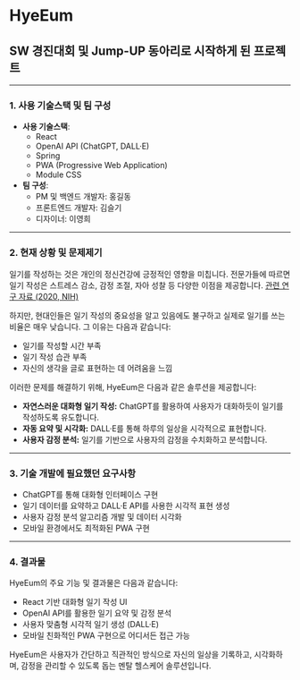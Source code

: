 # HyeEum

<h2>SW 경진대회 및 Jump-UP 동아리로 시작하게 된 프로젝트</h2>

<hr/>

<h3>1. 사용 기술스택 및 팀 구성</h3>
<ul>
  <li><strong>사용 기술스택</strong>:
    <ul>
      <li>React</li>
      <li>OpenAI API (ChatGPT, DALL·E)</li>
      <li>Spring</li>
      <li>PWA (Progressive Web Application)</li>
      <li>Module CSS</li>
    </ul>
  </li>
  <li><strong>팀 구성</strong>:
    <ul>
      <li>PM 및 백엔드 개발자: 홍길동</li>
      <li>프론트엔드 개발자: 김슬기</li>
      <li>디자이너: 이영희</li>
    </ul>
  </li>
</ul>

<hr/>

<h3>2. 현재 상황 및 문제제기</h3>
<p>일기를 작성하는 것은 개인의 정신건강에 긍정적인 영향을 미칩니다. 전문가들에 따르면 일기 작성은 스트레스 감소, 감정 조절, 자아 성찰 등 다양한 이점을 제공합니다. 
<a href="https://www.ncbi.nlm.nih.gov/pmc/articles/PMC7316141/">관련 연구 자료 (2020, NIH)</a></p>

<p>하지만, 현대인들은 일기 작성의 중요성을 알고 있음에도 불구하고 실제로 일기를 쓰는 비율은 매우 낮습니다. 그 이유는 다음과 같습니다:</p>
<ul>
  <li>일기를 작성할 시간 부족</li>
  <li>일기 작성 습관 부족</li>
  <li>자신의 생각을 글로 표현하는 데 어려움을 느낌</li>
</ul>

<p>이러한 문제를 해결하기 위해, HyeEum은 다음과 같은 솔루션을 제공합니다:</p>
<ul>
  <li><strong>자연스러운 대화형 일기 작성:</strong> ChatGPT를 활용하여 사용자가 대화하듯이 일기를 작성하도록 유도합니다.</li>
  <li><strong>자동 요약 및 시각화:</strong> DALL·E를 통해 하루의 일상을 시각적으로 표현합니다.</li>
  <li><strong>사용자 감정 분석:</strong> 일기를 기반으로 사용자의 감정을 수치화하고 분석합니다.</li>
</ul>

<hr/>

<h3>3. 기술 개발에 필요했던 요구사항</h3>
<ul>
  <li>ChatGPT를 통해 대화형 인터페이스 구현</li>
  <li>일기 데이터를 요약하고 DALL·E API를 사용한 시각적 표현 생성</li>
  <li>사용자 감정 분석 알고리즘 개발 및 데이터 시각화</li>
  <li>모바일 환경에서도 최적화된 PWA 구현</li>
</ul>

<hr/>

<h3>4. 결과물</h3>
<p>HyeEum의 주요 기능 및 결과물은 다음과 같습니다:</p>
<ul>
  <li>React 기반 대화형 일기 작성 UI</li>
  <li>OpenAI API를 활용한 일기 요약 및 감정 분석</li>
  <li>사용자 맞춤형 시각적 일기 생성 (DALL·E)</li>
  <li>모바일 친화적인 PWA 구현으로 어디서든 접근 가능</li>
</ul>

<p>HyeEum은 사용자가 간단하고 직관적인 방식으로 자신의 일상을 기록하고, 시각화하며, 감정을 관리할 수 있도록 돕는 멘탈 헬스케어 솔루션입니다.</p>
